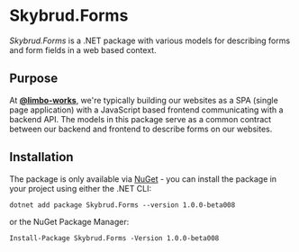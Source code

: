 # Skybrud.Forms

*Skybrud.Forms* is a .NET package with various models for describing forms and form fields in a web based context.

## Purpose

At [**@limbo-works**](https://github.com/limbo-works), we're typically building our websites as a SPA (single page application) with a JavaScript based frontend communicating with a backend API. The models in this package serve as a common contract between our backend and frontend to describe forms on our websites.

## Installation

The package is only available via [NuGet](https://www.nuget.org/packages/Skybrud.Forms/1.0.0-beta008) - you can install the package in your project using either the .NET CLI:

```
dotnet add package Skybrud.Forms --version 1.0.0-beta008
```

or the NuGet Package Manager:

```
Install-Package Skybrud.Forms -Version 1.0.0-beta008
```
